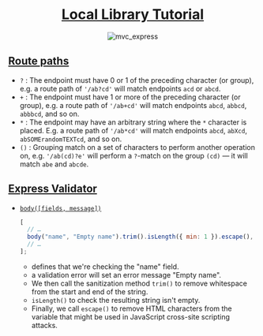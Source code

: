 <div align="center">
  <h1><a href="https://developer.mozilla.org/en-US/docs/Learn/Server-side/Express_Nodejs/Tutorial_local_library_website">Local Library Tutorial</a></h1>
  
  ![mvc_express](https://github.com/yousefelassal/LocalLibrary/assets/76617202/b14b051f-68cf-49ed-8d2c-c4599fea6f06)

</div>


## [Route paths](https://developer.mozilla.org/en-US/docs/Learn/Server-side/Express_Nodejs/routes#route_paths)


- `?` : The endpoint must have 0 or 1 of the preceding character (or group), e.g. a route path of `'/ab?cd'` will match endpoints `acd` or `abcd`.
- `+` : The endpoint must have 1 or more of the preceding character (or group), e.g. a route path of `'/ab+cd'` will match endpoints `abcd`, `abbcd`, `abbbcd`, and so on.
- `*` : The endpoint may have an arbitrary string where the `*` character is placed. E.g. a route path of `'/ab*cd'` will match endpoints `abcd`, `abXcd`, `abSOMErandomTEXTcd`, and so on.
- `()` : Grouping match on a set of characters to perform another operation on, e.g. `'/ab(cd)?e'` will perform a `?`-match on the group `(cd)` — it will match `abe` and `abcde`.

## [Express Validator](https://express-validator.github.io/docs)
- [`body([fields, message])`](https://express-validator.github.io/docs/api/check/#body)

  ```js
  [
    // …
    body("name", "Empty name").trim().isLength({ min: 1 }).escape(),
    // …
  ];
  ```
  - defines that we're checking the "name" field.
  - a validation error will set an error message "Empty name".
  - We then call the sanitization method `trim()` to remove whitespace from the start and end of the string.
  - `isLength()` to check the resulting string isn't empty.
  - Finally, we call `escape()` to remove HTML characters from the variable that might be used in JavaScript cross-site scripting attacks.
